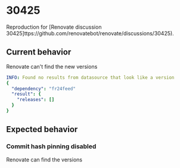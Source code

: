 # 30425

Reproduction for [Renovate discussion 30425]ttps://github.com/renovatebot/renovate/discussions/30425).

## Current behavior

Renovate can't find the new versions

```yaml
INFO: Found no results from datasource that look like a version
{
  "dependency": "fr24feed"
  "result": {
    "releases": []
  }
}
```

## Expected behavior

### Commit hash pinning disabled

Renovate can find the versions
